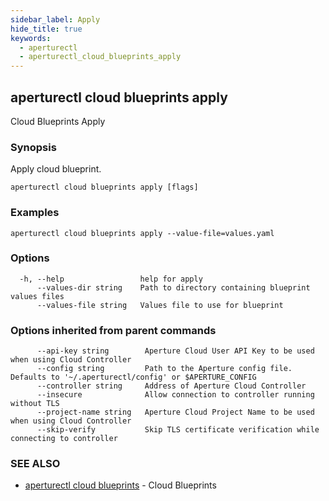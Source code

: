 ```yaml
---
sidebar_label: Apply
hide_title: true
keywords:
  - aperturectl
  - aperturectl_cloud_blueprints_apply
---
```


<!-- markdownlint-disable -->

## aperturectl cloud blueprints apply

Cloud Blueprints Apply

### Synopsis

Apply cloud blueprint.

```
aperturectl cloud blueprints apply [flags]
```

### Examples

```
aperturectl cloud blueprints apply --value-file=values.yaml
```

### Options

```
  -h, --help                 help for apply
      --values-dir string    Path to directory containing blueprint values files
      --values-file string   Values file to use for blueprint
```

### Options inherited from parent commands

```
      --api-key string        Aperture Cloud User API Key to be used when using Cloud Controller
      --config string         Path to the Aperture config file. Defaults to '~/.aperturectl/config' or $APERTURE_CONFIG
      --controller string     Address of Aperture Cloud Controller
      --insecure              Allow connection to controller running without TLS
      --project-name string   Aperture Cloud Project Name to be used when using Cloud Controller
      --skip-verify           Skip TLS certificate verification while connecting to controller
```

### SEE ALSO

- [aperturectl cloud blueprints](/reference/aperturectl/cloud/blueprints/blueprints.md) - Cloud Blueprints
